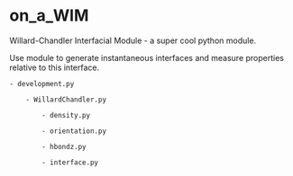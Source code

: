 # on_a_WIM
Willard-Chandler Interfacial Module - a super cool python module.

Use module to generate instantaneous interfaces and measure properties relative to this interface. 

    - development.py

        - WillardChandler.py

            - density.py

            - orientation.py

            - hbondz.py

            - interface.py
        
